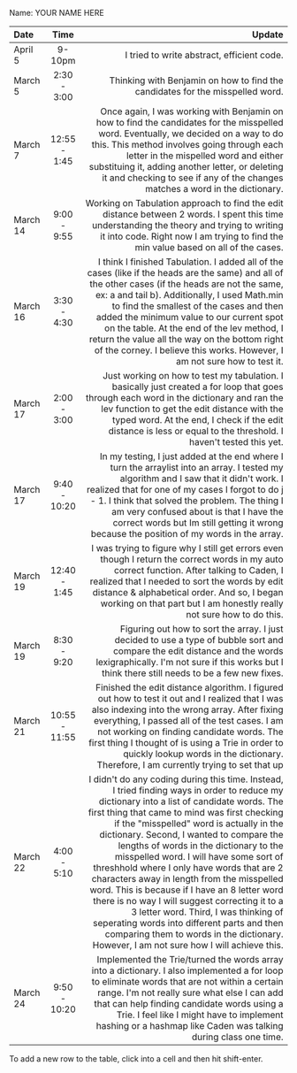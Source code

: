 Name: YOUR NAME HERE

| Date     |     Time      |                                                                                                                                                                                                                                                                                                                                                                                                                                                                                                                                                                                                                                                                                                                                                    Update |
|:---------|:-------------:|----------------------------------------------------------------------------------------------------------------------------------------------------------------------------------------------------------------------------------------------------------------------------------------------------------------------------------------------------------------------------------------------------------------------------------------------------------------------------------------------------------------------------------------------------------------------------------------------------------------------------------------------------------------------------------------------------------------------------------------------------------:|
| April 5  |    9-10pm     |                                                                                                                                                                                                                                                                                                                                                                                                                                                                                                                                                                                                                                                                                                                I tried to write abstract, efficient code. |
| March 5  |  2:30 - 3:00  |                                                                                                                                                                                                                                                                                                                                                                                                                                                                                                                                                                                                                                                                             Thinking with Benjamin on how to find the candidates for the misspelled word. |
| March 7  | 12:55 - 1:45  |                                                                                                                                                                                                                                                                                                                                                                                              Once again, I was working with Benjamin on how to find the candidates for the misspelled word. Eventually, we decided on a way to do this. This method involves going through each letter in the mispelled word and either substituing it, adding another letter, or deleting it and checking to see if any of the changes matches a word in the dictionary. |
| March 14 |  9:00 - 9:55  |                                                                                                                                                                                                                                                                                                                                                                                                                                                                                                                           Working on Tabulation approach to find the edit distance between 2 words. I spent this time understanding the theory and trying to writing it into code. Right now I am trying to find the min value based on all of the cases. |
| March 16 |  3:30 - 4:30  |                                                                                                                                                                                                                                                                                    I think I finished Tabulation. I added all of the cases (like if the heads are the same) and all of the other cases (if the heads are not the same, ex: a and tail b). Additionally, I used Math.min to find the smallest of the cases and then added the minimum value to our current spot on the table. At the end of the lev method, I return the value all the way on the bottom right of the corney. I believe this works. However, I am not sure how to test it. |
| March 17 |  2:00 - 3:00  |                                                                                                                                                                                                                                                                                                                                                                                                                                                Just working on how to test my tabulation. I basically just created a for loop that goes through each word in the dictionary and ran the lev function to get the edit distance with the typed word. At the end, I check if the edit distance is less or equal to the threshold. I haven't tested this yet. |
| March 17 | 9:40 - 10:20  |                                                                                                                                                                                                                                                                                                                                                                         In my testing, I just added at the end where I turn the arraylist into an array. I tested my algorithm and I saw that it didn't work. I realized that for one of my cases I forgot to do j - 1. I think that solved the problem. The thing I am very confused about is that I have the correct words but Im still getting it wrong because the position of my words in the array. |
| March 19 | 12:40 - 1:45  |                                                                                                                                                                                                                                                                                                                                                                                                                                        I was trying to figure why I still get errors even though I return the correct words in my auto correct function. After talking to Caden, I realized that I needed to sort the words by edit distance & alphabetical order. And so, I began working on that part but I am honestly really not sure how to do this. |
| March 19 |  8:30 - 9:20  |                                                                                                                                                                                                                                                                                                                                                                                                                                                                                                                              Figuring out how to sort the array. I just decided to use a type of bubble sort and compare the edit distance and the words lexigraphically. I'm not sure if this works but I think there still needs to be a few new fixes. |
| March 21 | 10:55 - 11:55 |                                                                                                                                                                                                                                                                                                                                                               Finished the edit distance algorithm. I figured out how to test it out and I realized that I was also indexing into the wrong array. After fixing everything, I passed all of the test cases. I am not working on finding candidate words. The first thing I thought of is using a Trie in order to quickly lookup words in the dictionary. Therefore, I am currently trying to set that up |
| March 22 |  4:00 - 5:10  | I didn't do any coding during this time. Instead, I tried finding ways in order to reduce my dictionary into a list of candidate words. The first thing that came to mind was first checking if the "misspelled" word is actually in the dictionary. Second, I wanted to compare the lengths of words in the dictionary to the misspelled word. I will have some sort of threshhold where I only have words that are 2 characters away in length from the misspelled word. This is because if I have an 8 letter word there is no way I will suggest correcting it to a 3 letter word. Third, I was thinking of seperating words into different parts and then comparing them to words in the dictionary. However, I am not sure how I will achieve this. |
| March 24 | 9:50 - 10:20  |                                                                                                                                                                                                                                                                                                                                                                                                 Implemented the Trie/turned the words array into a dictionary. I also implemented a for loop to eliminate words that are not within a certain range. I'm not really sure what else I can add that can help finding candidate words using a Trie. I feel like I might have to implement hashing or a hashmap like Caden was talking during class one time. |

To add a new row to the table, click into a cell and then hit shift-enter.